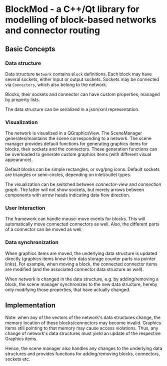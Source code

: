# BlockMod - a C++/Qt library for modelling of block-based networks and connector routing

## Basic Concepts

### Data structure
Data structure `Network` contains `Block` definitions. Each block may have several sockets, either input or output sockets. Sockets may be connected via `Connectors`, which also belong to the network.

Blocks, their sockets and connector can have custom properties, managed by property lists.

The data structure can be serialized in a json/xml representation.

### Visualization

The network is visualized in a QGraphicsView. The SceneManager generates/maintains the scene corresponding to a network. The scene manager provides default functions for generating graphics items for blocks, their sockets and the connectors. These generation functions can be overloaded to generate custom graphics items (with different visual appearance).

Default blocks can be simple rectangles, or svg/png icons. Default sockets are triangles or semi-circles, depending on inlet/outlet types.

The visualization can be switched between _connector-view_ and _connection graph_. The latter will not show sockets, but merely arrows between components with arrow heads indicating data flow direction.

### User Interaction

The framework can handle mouse-move events for blocks. This will automatically move connected connectors as well. Also, the different parts of a connector can be moved as well.

### Data synchronization

When graphics items are moved, the underlying data structure is updated directly (graphics items know their data storage counter parts via pointer links). For example, when moving a block, the connected connector items are modified (and the associated connector data structure as well).

When network is changed in the data structure, e.g. by adding/removing a block, the scene manager synchronizes to the new data structure, hereby only modifying those properties, that have actually changed.


## Implementation

Note: when any of the vectors of the network's data structures change, the memory location of these blocks/connectors may become invalid. Graphics items still pointing to that memory may cause access violations. Thus, any change of network's data structures must yield an update of the respective Graphics items.

Hence, the scene manager also handles any changes to the underlying data structures and provides functions for adding/removing blocks, connectors, sockets etc.
